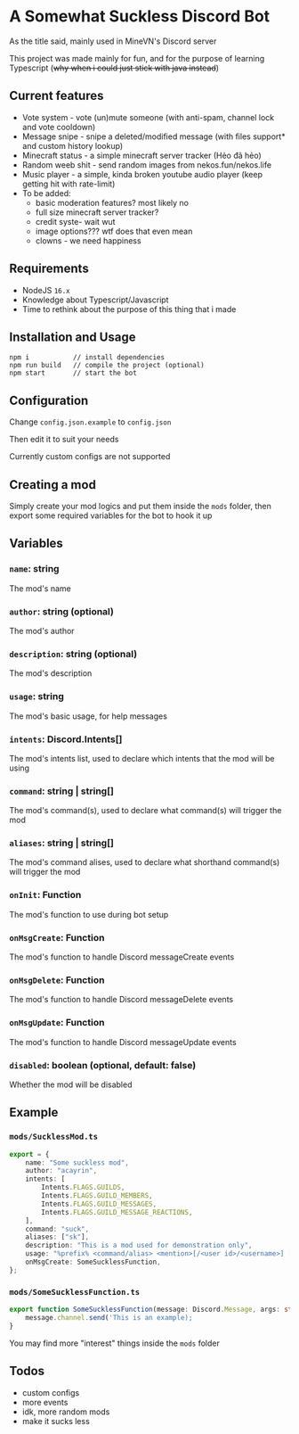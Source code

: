 # A Somewhat Suckless Discord Bot

As the title said, mainly used in MineVN's Discord server

This project was made mainly for fun, and for the purpose of learning Typescript (~~why when i could just stick with java instead~~)

## Current features

-   Vote system - vote (un)mute someone (with anti-spam, channel lock and vote cooldown)
-   Message snipe - snipe a deleted/modified message (with files support\* and custom history lookup)
-   Minecraft status - a simple minecraft server tracker (Hẻo đã hẻo)
-   Random weeb shit - send random images from nekos.fun/nekos.life
-   Music player - a simple, kinda broken youtube audio player (keep getting hit with rate-limit)
-   To be added:
    -   basic moderation features? most likely no
    -   full size minecraft server tracker?
    -   credit syste- wait wut
    -   image options??? wtf does that even mean
    -   clowns - we need happiness

## Requirements

-   NodeJS `16.x`
-   Knowledge about Typescript/Javascript
-   Time to rethink about the purpose of this thing that i made

## Installation and Usage

```
npm i           // install dependencies
npm run build   // compile the project (optional)
npm start       // start the bot
```

## Configuration

Change `config.json.example` to `config.json`

Then edit it to suit your needs

Currently custom configs are not supported

## Creating a mod

Simply create your mod logics and put them inside the `mods` folder, then export some required variables for the bot to hook it up

## Variables

### `name`: string

The mod's name

### `author`: string (optional)

The mod's author

### `description`: string (optional)

The mod's description

### `usage`: string

The mod's basic usage, for help messages

### `intents`: Discord.Intents[]

The mod's intents list, used to declare which intents that the mod will be using

### `command`: string | string[]

The mod's command(s), used to declare what command(s) will trigger the mod

### `aliases`: string | string[]

The mod's command alises, used to declare what shorthand command(s) will trigger the mod

### `onInit`: Function

The mod's function to use during bot setup

### `onMsgCreate`: Function

The mod's function to handle Discord messageCreate events

### `onMsgDelete`: Function

The mod's function to handle Discord messageDelete events

### `onMsgUpdate`: Function

The mod's function to handle Discord messageUpdate events

### `disabled`: boolean (optional, default: false)

Whether the mod will be disabled

## Example

### `mods/SucklessMod.ts`

```ts
export = {
	name: "Some suckless mod",
	author: "acayrin",
	intents: [
		Intents.FLAGS.GUILDS,
		Intents.FLAGS.GUILD_MEMBERS,
		Intents.FLAGS.GUILD_MESSAGES,
		Intents.FLAGS.GUILD_MESSAGE_REACTIONS,
	],
	command: "suck",
	aliases: ["sk"],
	description: "This is a mod used for demonstration only",
	usage: "%prefix% <command/alias> <mention>[/<user id>/<username>] [args]",
	onMsgCreate: SomeSucklessFunction,
};
```

### `mods/SomeSucklessFunction.ts`

```ts
export function SomeSucklessFunction(message: Discord.Message, args: string[], bot: Bot) {
    message.channel.send('This is an example);
}
```

You may find more "interest" things inside the `mods` folder

## Todos

-   custom configs
-   more events
-   idk, more random mods
-   make it sucks less
